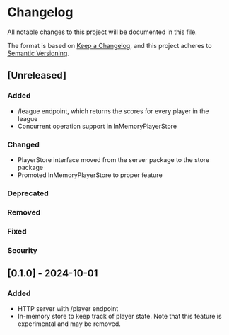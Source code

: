 # Changelog

All notable changes to this project will be documented in this file.

The format is based on [Keep a Changelog](https://keepachangelog.com/en/1.1.0/), and this project adheres to [Semantic Versioning](https://semver.org/spec/v2.0.0.html).

## [Unreleased]

### Added
- /league endpoint, which returns the scores for every player in the league
- Concurrent operation support in InMemoryPlayerStore
### Changed
- PlayerStore interface moved from the server package to the store package
- Promoted InMemoryPlayerStore to proper feature
### Deprecated
### Removed
### Fixed
### Security

## [0.1.0] - 2024-10-01

### Added

- HTTP server with /player endpoint
- In-memory store to keep track of player state. Note that this feature is experimental and may be removed.
